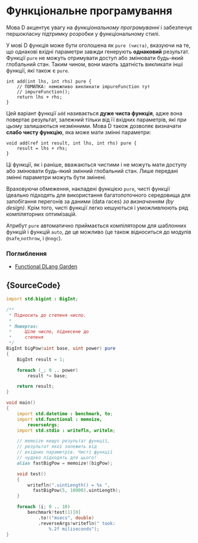# Функціональне програмування

Мова D акцентує увагу на *функціональному програмуванні* і забезпечує
першокласну підтримку розробки у функціональному стилі. 

У мові D функція може бути оголошена як `pure (чиста)`, вказуючи на те,
що однакові вхідні параметри завжди генерують **однаковий** результат.
Функції `pure` не можуть отримувати доступ або змінювати будь-який
глобальний стан. Таким чином, вони мають здатність викликати
інші функції, які також є `pure`.

    int add(int lhs, int rhs) pure {
        // ПОМИЛКА: неможливо викликати impureFunction тут
        // impureFunction();
        return lhs + rhs;
    }

Цей варіант функції `add` називається **дуже чиста функція**, адже вона
повертає результат, залежний тільки від її вхідних параметрів, які при
цьому залишаються незмінними. Мова D також дозволяє визначати **слабо
чисту функцію**, яка може мати змінні параметри:

    void add(ref int result, int lhs, int rhs) pure {
        result = lhs + rhs;
    }

Ці функції, як і раніше, вважаються чистими і не можуть мати доступу
або змінювати будь-який змінний глобальний стан. Лише передані змінні
параметри можуть бути змінені.

Враховуючи обмеження, накладені функцією `pure`, чисті функції ідеально
підходять для використання багатопоточного середовища для запобігання
перегонів за даними (data races) *за визначенням (by design)*. Крім
того, чисті функції легко кешуються і уможливлюють ряд компіляторних
оптимізацій.

Атрибут `pure` автоматично приймається компілятором для шаблонних
функцій і функцій `auto`, де це можливо (це також відноситься до модулів
`@safe`,`nothrow`, і `@nogc`).

### Поглиблення

- [Functional DLang Garden](https://garden.dlang.io/)

## {SourceCode}

```d
import std.bigint : BigInt;

/**
 * Підносить до степеня число.
 *
 * Повертає:
 *     Ціле число, піднесене до
 *     степеня
 */
BigInt bigPow(uint base, uint power) pure
{
    BigInt result = 1;

    foreach (_; 0 .. power)
        result *= base;

    return result;
}

void main()
{
    import std.datetime : benchmark, to;
    import std.functional : memoize,
        reverseArgs;
    import std.stdio : writefln, writeln;

    // memoize кешує результат функції,
    // результат якої залежить від
    // вхідних параметрів. Чисті функції
    // чудово підходять для цього!
    alias fastBigPow = memoize!(bigPow);

    void test()
    {
        writefln(".uintLength() = %s ",
          fastBigPow(5, 10000).uintLength);
    }

    foreach (i; 0 .. 10)
        benchmark!test(1)[0]
            .to!("msecs", double)
            .reverseArgs!writefln(" took:
                %.2f miliseconds");
}
```

